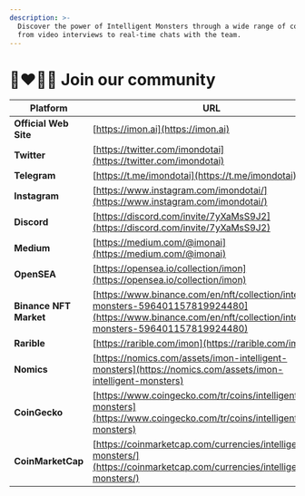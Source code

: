 ```yaml
---
description: >-
  Discover the power of Intelligent Monsters through a wide range of content,
  from video interviews to real-time chats with the team.
---
```


# 👨❤💋👨 Join our community

| Platform               | URL                                                                                                                                                                    |
| ---------------------- | ---------------------------------------------------------------------------------------------------------------------------------------------------------------------- |
| **Official Web Site**  | [https://imon.ai](https://imon.ai)                                                                                                                                     |
| **Twitter**            | [https://twitter.com/imondotai](https://twitter.com/imondotai)                                                                                                         |
| **Telegram**           | [https://t.me/imondotai](https://t.me/imondotai)                                                                                                                       |
| **Instagram**          | [https://www.instagram.com/imondotai/](https://www.instagram.com/imondotai/)                                                                                           |
| **Discord**            | [https://discord.com/invite/7yXaMsS9J2](https://discord.com/invite/7yXaMsS9J2)                                                                                         |
| **Medium**             | [https://medium.com/@imonai](https://medium.com/@imonai)                                                                                                               |
| **OpenSEA**            | [https://opensea.io/collection/imon](https://opensea.io/collection/imon)                                                                                               |
| **Binance NFT Market** | [https://www.binance.com/en/nft/collection/intelligent-monsters-596401157819924480](https://www.binance.com/en/nft/collection/intelligent-monsters-596401157819924480) |
| **Rarible**            | [https://rarible.com/imon](https://rarible.com/imon)                                                                                                                   |
| **Nomics**             | [https://nomics.com/assets/imon-intelligent-monsters](https://nomics.com/assets/imon-intelligent-monsters)                                                             |
| **CoinGecko**          | [https://www.coingecko.com/tr/coins/intelligent-monsters](https://www.coingecko.com/tr/coins/intelligent-monsters)                                                     |
| **CoinMarketCap**      | [https://coinmarketcap.com/currencies/intelligent-monsters/](https://coinmarketcap.com/currencies/intelligent-monsters/)                                               |

